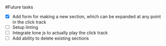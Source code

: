 #Future tasks

- [x] Add form for making a new section, which can be expanded at any point in the click track
- [ ] Setup linting
- [ ] Integrate tone js to actually play the click track
- [ ] Add ability to delete existing sections
